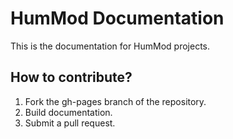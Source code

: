 # HumMod Documentation

This is the documentation for HumMod projects.

## How to contribute?
1. Fork the gh-pages branch of the repository.
2. Build documentation.
3. Submit a pull request.